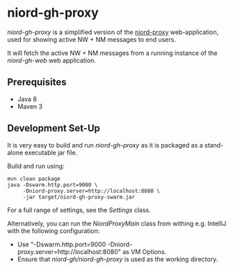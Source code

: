 # niord-gh-proxy

*niord-gh-proxy* is a simplified version of the [niord-proxy](https://github.com/NiordOrg/niord-proxy)
web-application, used for showing active NW + NM messages to end users.

It will fetch the active NW + NM messages from a running instance of the *niord-gh-web* web
application.

## Prerequisites

* Java 8
* Maven 3

## Development Set-Up

It is very easy to build and run *niord-gh-proxy* as it is packaged as a stand-alone executable
jar file.

Build and run using:

    mvn clean package
    java -Dswarm.http.port=9000 \
         -Dniord-proxy.server=http://localhost:8080 \
         -jar target/niord-gh-proxy-swarm.jar

For a full range of settings, see the *Settings* class.

Alternatively, you can run the *NiordProxyMain* class from withing e.g. IntelliJ with the
following configuration:
* Use "-Dswarm.http.port=9000 -Dniord-proxy.server=http://localhost:8080" as VM Options.
* Ensure that *niord-gh/niord-gh-proxy* is used as the working directory.

